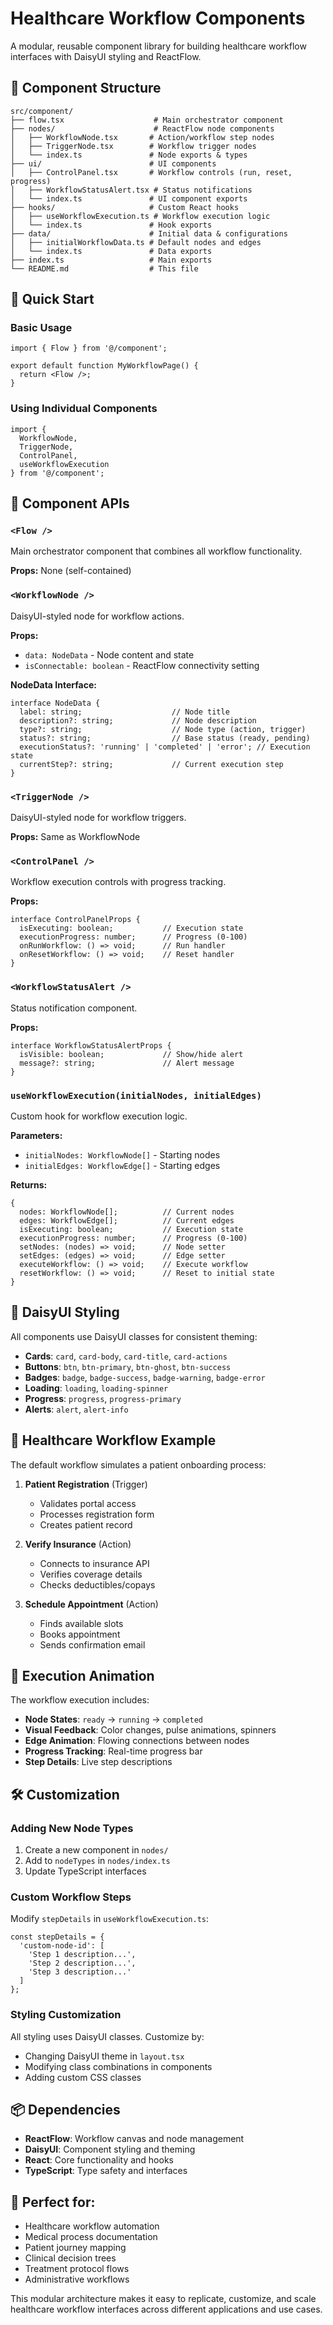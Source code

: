 # Healthcare Workflow Components

A modular, reusable component library for building healthcare workflow interfaces with DaisyUI styling and ReactFlow.

## 📁 Component Structure

```
src/component/
├── flow.tsx                    # Main orchestrator component
├── nodes/                      # ReactFlow node components
│   ├── WorkflowNode.tsx       # Action/workflow step nodes
│   ├── TriggerNode.tsx        # Workflow trigger nodes
│   └── index.ts               # Node exports & types
├── ui/                        # UI components
│   ├── ControlPanel.tsx       # Workflow controls (run, reset, progress)
│   ├── WorkflowStatusAlert.tsx # Status notifications
│   └── index.ts               # UI component exports
├── hooks/                     # Custom React hooks
│   ├── useWorkflowExecution.ts # Workflow execution logic
│   └── index.ts               # Hook exports
├── data/                      # Initial data & configurations
│   ├── initialWorkflowData.ts # Default nodes and edges
│   └── index.ts               # Data exports
├── index.ts                   # Main exports
└── README.md                  # This file
```

## 🚀 Quick Start

### Basic Usage

```tsx
import { Flow } from '@/component';

export default function MyWorkflowPage() {
  return <Flow />;
}
```

### Using Individual Components

```tsx
import { 
  WorkflowNode, 
  TriggerNode, 
  ControlPanel, 
  useWorkflowExecution 
} from '@/component';
```

## 🔧 Component APIs

### `<Flow />`
Main orchestrator component that combines all workflow functionality.

**Props:** None (self-contained)

### `<WorkflowNode />`
DaisyUI-styled node for workflow actions.

**Props:**
- `data: NodeData` - Node content and state
- `isConnectable: boolean` - ReactFlow connectivity setting

**NodeData Interface:**
```tsx
interface NodeData {
  label: string;                    // Node title
  description?: string;             // Node description
  type?: string;                    // Node type (action, trigger)
  status?: string;                  // Base status (ready, pending)
  executionStatus?: 'running' | 'completed' | 'error'; // Execution state
  currentStep?: string;             // Current execution step
}
```

### `<TriggerNode />`
DaisyUI-styled node for workflow triggers.

**Props:** Same as WorkflowNode

### `<ControlPanel />`
Workflow execution controls with progress tracking.

**Props:**
```tsx
interface ControlPanelProps {
  isExecuting: boolean;           // Execution state
  executionProgress: number;      // Progress (0-100)
  onRunWorkflow: () => void;      // Run handler
  onResetWorkflow: () => void;    // Reset handler
}
```

### `<WorkflowStatusAlert />`
Status notification component.

**Props:**
```tsx
interface WorkflowStatusAlertProps {
  isVisible: boolean;             // Show/hide alert
  message?: string;               // Alert message
}
```

### `useWorkflowExecution(initialNodes, initialEdges)`
Custom hook for workflow execution logic.

**Parameters:**
- `initialNodes: WorkflowNode[]` - Starting nodes
- `initialEdges: WorkflowEdge[]` - Starting edges

**Returns:**
```tsx
{
  nodes: WorkflowNode[];          // Current nodes
  edges: WorkflowEdge[];          // Current edges
  isExecuting: boolean;           // Execution state
  executionProgress: number;      // Progress (0-100)
  setNodes: (nodes) => void;      // Node setter
  setEdges: (edges) => void;      // Edge setter
  executeWorkflow: () => void;    // Execute workflow
  resetWorkflow: () => void;      // Reset to initial state
}
```

## 🎨 DaisyUI Styling

All components use DaisyUI classes for consistent theming:

- **Cards**: `card`, `card-body`, `card-title`, `card-actions`
- **Buttons**: `btn`, `btn-primary`, `btn-ghost`, `btn-success`
- **Badges**: `badge`, `badge-success`, `badge-warning`, `badge-error`
- **Loading**: `loading`, `loading-spinner`
- **Progress**: `progress`, `progress-primary`
- **Alerts**: `alert`, `alert-info`

## 🏥 Healthcare Workflow Example

The default workflow simulates a patient onboarding process:

1. **Patient Registration** (Trigger)
   - Validates portal access
   - Processes registration form
   - Creates patient record

2. **Verify Insurance** (Action)
   - Connects to insurance API
   - Verifies coverage details
   - Checks deductibles/copays

3. **Schedule Appointment** (Action)
   - Finds available slots
   - Books appointment
   - Sends confirmation email

## 🔄 Execution Animation

The workflow execution includes:
- **Node States**: `ready` → `running` → `completed`
- **Visual Feedback**: Color changes, pulse animations, spinners
- **Edge Animation**: Flowing connections between nodes
- **Progress Tracking**: Real-time progress bar
- **Step Details**: Live step descriptions

## 🛠 Customization

### Adding New Node Types

1. Create a new component in `nodes/`
2. Add to `nodeTypes` in `nodes/index.ts`
3. Update TypeScript interfaces

### Custom Workflow Steps

Modify `stepDetails` in `useWorkflowExecution.ts`:

```tsx
const stepDetails = {
  'custom-node-id': [
    'Step 1 description...',
    'Step 2 description...',
    'Step 3 description...'
  ]
};
```

### Styling Customization

All styling uses DaisyUI classes. Customize by:
- Changing DaisyUI theme in `layout.tsx`
- Modifying class combinations in components
- Adding custom CSS classes

## 📦 Dependencies

- **ReactFlow**: Workflow canvas and node management
- **DaisyUI**: Component styling and theming
- **React**: Core functionality and hooks
- **TypeScript**: Type safety and interfaces

## 🎯 Perfect for:

- Healthcare workflow automation
- Medical process documentation
- Patient journey mapping
- Clinical decision trees
- Treatment protocol flows
- Administrative workflows

This modular architecture makes it easy to replicate, customize, and scale healthcare workflow interfaces across different applications and use cases.
